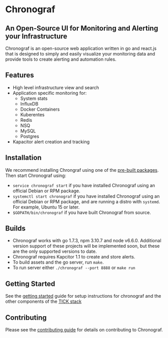 # Chronograf

## An Open-Source UI for Monitoring and Alerting your Infrastructure
Chronograf is an open-source web application written in go and react.js that is designed to simply and easily visualize your monitoring data and provide tools to create alerting and automation rules. 

## Features
* High level infrastructure view and search
* Application specific monitoring for:
  * System stats
  * InfluxDB
  * Docker Containers
  * Kuberentes
  * Redis
  * NSQ
  * MySQL
  * Postgres
* Kapacitor alert creation and tracking

## Installation

We recommend installing Chrongraf using one of the [pre-built packages](https://influxdata.com/downloads/#chronograf). Then start Chronograf using:

* `service chronograf start` if you have installed Chronograf using an official Debian or RPM package.
* `systemctl start chronograf` if you have installed Chronograf using an official Debian or RPM package, and are running a distro with `systemd`. For example, Ubuntu 15 or later.
* `$GOPATH/bin/chronograf` if you have built Chronograf from source.

## Builds

* Chronograf works with go 1.7.3, npm 3.10.7 and node v6.6.0. Additional version support of these projects will be implemented soon, but these are the only supported versions to date.
* Chronograf requires Kapcitor 1.1 to create and store alerts.
* To build assets and the go server, run `make`.
* To run server either `./chronograf --port 8888` or `make run`

## Getting Started
See the [getting started](https://github.com/influxdata/chronograf/blob/master/docs/GETTING_STARTED.md) guide for setup instructions for chronograf and the other components of the [TICK stack](https://www.influxdata.com/get-started/what-is-the-tick-stack/)

## Contributing

Please see the [contributing guide](CONTRIBUTING.md) for details on contributing to Chronograf.


